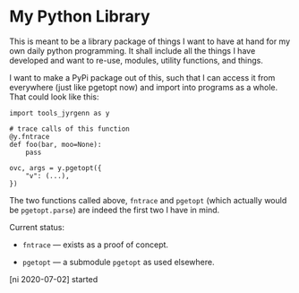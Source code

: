 
My Python Library
=================

This is meant to be a library package of things I want to have at
hand for my own daily python programming. It shall include all the
things I have developed and want to re-use, modules, utility
functions, and things.

I want to make a PyPi package out of this, such that I can access it
from everywhere (just like pgetopt now) and import into programs as
a whole. That could look like this:

    import tools_jyrgenn as y

    # trace calls of this function
    @y.fntrace
    def foo(bar, moo=None):
        pass

    ovc, args = y.pgetopt({
        "v": (...),
    })

The two functions called above, `fntrace` and `pgetopt` (which
actually would be `pgetopt.parse`) are indeed the first two I have
in mind.

Current status:

* `fntrace` — exists as a proof of concept.

* `pgetopt` — a submodule `pgetopt` as used elsewhere.

[ni 2020-07-02] started
